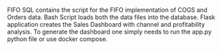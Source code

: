 FIFO SQL contains the script for the FIFO implementation of COGS and Orders data.
Bash Script loads both the data files into the database.
Flask application creates the Sales Dashboard with channel and profitability analysis.
To generate the dashboard one simply needs to run the app.py python file or use docker compose.
